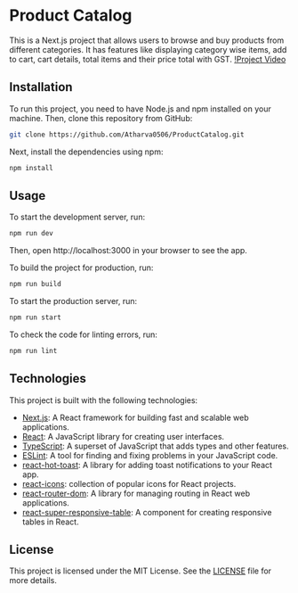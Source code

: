 # Product Catalog

This is a Next.js project that allows users to browse and buy products from different categories. It has features like displaying category wise items, add to cart, cart details, total items and their price total with GST.
[!Project Video](/public/video/project-video.mp4)
## Installation

To run this project, you need to have Node.js and npm installed on your machine. Then, clone this repository from GitHub:

```bash
git clone https://github.com/Atharva0506/ProductCatalog.git
```

Next, install the dependencies using npm:

```bash
npm install
```

## Usage

To start the development server, run:

```bash
npm run dev
```

Then, open http://localhost:3000 in your browser to see the app.

To build the project for production, run:

```bash
npm run build
```

To start the production server, run:

```bash
npm run start
```

To check the code for linting errors, run:

```bash
npm run lint
```

## Technologies

This project is built with the following technologies:

- [Next.js](^2^): A React framework for building fast and scalable web applications.
- [React](^3^): A JavaScript library for creating user interfaces.
- [TypeScript](^4^): A superset of JavaScript that adds types and other features.
- [ESLint](^5^): A tool for finding and fixing problems in your JavaScript code.
- [react-hot-toast](^6^): A library for adding toast notifications to your React app.
- [react-icons]():  collection of popular icons for React projects.
- [react-router-dom](): A library for managing routing in React web applications.
- [react-super-responsive-table](): A component for creating responsive tables in React.

## License

This project is licensed under the MIT License. See the [LICENSE](LICENSE) file for more details.
